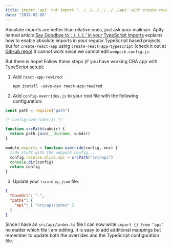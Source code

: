 ```yaml
---
title: import 'api' not import '../../../../../../api' with create-react-app and TypeScript
date: "2018-02-08"
---
```


Absolute imports are better than relative ones, just ask your mailman. Aptly named article [Say Goodbye to ‘../../../..’ in your TypeScript Imports](https://decembersoft.com/posts/say-goodbye-to-relative-paths-in-typescript-imports/) explains how to enable absolute imports in your regular TypeScript based projects, but for `create-react-app` using `create-react-app-typescript` (check it out at [GitHub repo](https://github.com/wmonk/create-react-app-typescript/)) it cannot work since we cannot edit `webpack.config.js`.

But there is hope! Follow these steps (if you have working CRA app with TypeScript setup):

 1. Add `react-app-rewired`:

    ```npm install -save-dev react-app-rewired```

 2. Add `config-overrides.js` to your root file with the following configuration:

```js
const path = require("path")

/* config-overrides.js */

function srcPath(subdir) {
  return path.join(__dirname, subdir)
}

module.exports = function override(config, env) {
  //do stuff with the webpack config...
  config.resolve.alias.api = srcPath("src/api")
  console.dir(config)
  return config
}
```

 3. Update your `tsconfig.json` file:

```json
{
  "baseUrl": ".",
  "paths": {
    "api": [ "src/api/index" ]
  }
}
```

Since I have an `src/api/index.ts` file I can now write `import {} from "api"` no matter which file I am editing. It is easy to add additional mappings but remember to update both the overrides and the TypeScript configuration file.